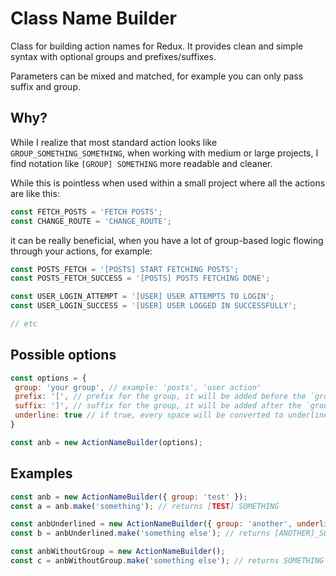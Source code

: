 # Class Name Builder
Class for building action names for Redux. It provides clean and simple syntax with optional groups and prefixes/suffixes. 

Parameters can be mixed and matched, for example you can only pass suffix and group.

## Why?
While I realize that most standard action looks like `GROUP_SOMETHING_SOMETHING`, when working with medium or large projects, I find notation like `[GROUP] SOMETHING` more readable and cleaner. 

While this is pointless when used within a small project where all the actions are like this:

```js
const FETCH_POSTS = 'FETCH POSTS';
const CHANGE_ROUTE = 'CHANGE_ROUTE';
```

it can be really beneficial, when you have a lot of group-based logic flowing through your actions, for example:

```js
const POSTS_FETCH = '[POSTS] START FETCHING POSTS';
const POSTS_FETCH_SUCCESS = '[POSTS] POSTS FETCHING DONE';

const USER_LOGIN_ATTEMPT = '[USER] USER ATTEMPTS TO LOGIN';
const USER_LOGIN_SUCCESS = '[USER] USER LOGGED IN SUCCESSFULLY';

// etc
```

## Possible options
```js
const options = {
 group: 'your group', // example: 'posts', 'user action'
 prefix: '[', // prefix for the group, it will be added before the `group` text,
 suffix: ']', // suffix for the group, it will be added after the `group` text (remember to ommit the space after),
 underline: true // if true, every space will be converted to underline
}

const anb = new ActionNameBuilder(options);
```

## Examples
```js
const anb = new ActionNameBuilder({ group: 'test' });
const a = anb.make('something'); // returns [TEST] SOMETHING

const anbUnderlined = new ActionNameBuilder({ group: 'another', underline: true });
const b = anbUnderlined.make('something else'); // returns [ANOTHER]_SOMETHING_ELSE

const anbWithoutGroup = new ActionNameBuilder();
const c = anbWithoutGroup.make('something else'); // returns SOMETHING ELSE
```
